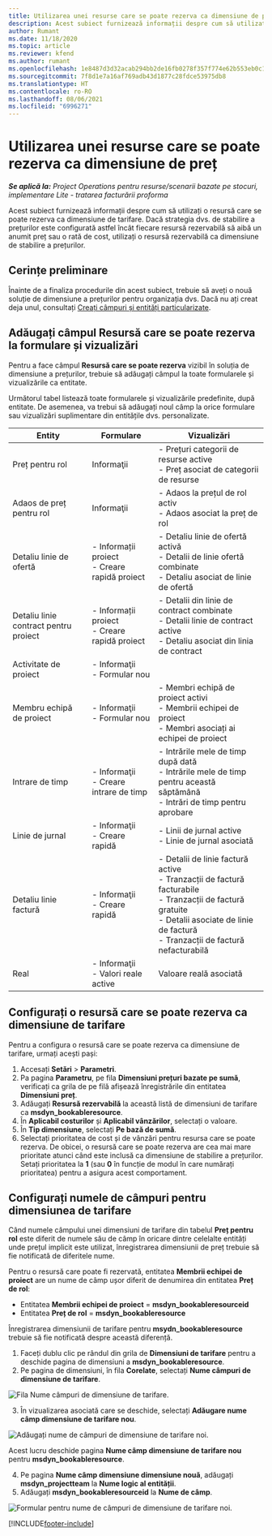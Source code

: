 ```yaml
---
title: Utilizarea unei resurse care se poate rezerva ca dimensiune de preț
description: Acest subiect furnizează informații despre cum să utilizați o resursă care se poate rezerva ca dimensiune de tarifare.
author: Rumant
ms.date: 11/18/2020
ms.topic: article
ms.reviewer: kfend
ms.author: rumant
ms.openlocfilehash: 1e8487d3d32acab294bb2de16fb0278f357f774e62b553eb0c1ebd5b6246e332
ms.sourcegitcommit: 7f8d1e7a16af769adb43d1877c28fdce53975db8
ms.translationtype: HT
ms.contentlocale: ro-RO
ms.lasthandoff: 08/06/2021
ms.locfileid: "6996271"
---
```

# <a name="use-a-bookable-resource-as-a-pricing-dimension"></a>Utilizarea unei resurse care se poate rezerva ca dimensiune de preț

 _**Se aplică la:** Project Operations pentru resurse/scenarii bazate pe stocuri, implementare Lite - tratarea facturării proforma_ 

Acest subiect furnizează informații despre cum să utilizați o resursă care se poate rezerva ca dimensiune de tarifare. Dacă strategia dvs. de stabilire a prețurilor este configurată astfel încât fiecare resursă rezervabilă să aibă un anumit preț sau o rată de cost, utilizați o resursă rezervabilă ca dimensiune de stabilire a prețurilor.

## <a name="prerequisites"></a>Cerințe preliminare
Înainte de a finaliza procedurile din acest subiect, trebuie să aveți o nouă soluție de dimensiune a prețurilor pentru organizația dvs. Dacă nu ați creat deja unul, consultați [Creați câmpuri și entități particularizate](../pricing-costing/create-custom-fields-entities-pricing-dimensions.md).

## <a name="add-the-bookable-resource-field-to-forms-and-views"></a>Adăugați câmpul Resursă care se poate rezerva la formulare și vizualizări
Pentru a face câmpul **Resursă care se poate rezerva** vizibil în soluția de dimensiune a prețurilor, trebuie să adăugați câmpul la toate formularele și vizualizările ca entitate.

Următorul tabel listează toate formularele și vizualizările predefinite, după entitate. De asemenea, va trebui să adăugați noul câmp la orice formulare sau vizualizări suplimentare din entitățile dvs. personalizate.

|   Entity        | Formulare   |Vizualizări        |
| ------------------------------|---------------------------------|----------------------------------|
|  Preț pentru rol| Informaţii | - Prețuri categorii de resurse active<br> - Preț asociat de categorii de resurse |
|  Adaos de preț pentru rol| Informaţii| - Adaos la prețul de rol activ<br>- Adaos asociat la preț de rol |
|  Detaliu linie de ofertă| - Informații proiect<br>- Creare rapidă proiect| - Detaliu linie de ofertă activă<br>- Detalii de linie ofertă combinate<br>- Detaliu asociat de linie de ofertă |
|  Detaliu linie contract pentru proiect| - Informații proiect<br>- Creare rapidă proiect| - Detalii din linie de contract combinate<br>- Detalii linie de contract active<br>- Detaliu asociat din linia de contract |
|  Activitate de proiect| - Informaţii<br>- Formular nou| &nbsp; |
|  Membru echipă de proiect| - Informaţii<br>- Formular nou| - Membri echipă de proiect activi<br>- Membrii echipei de proiect<br>- Membri asociați ai echipei de proiect |
|  Intrare de timp| - Informaţii<br>- Creare intrare de timp| - Intrările mele de timp după dată<br>- Intrările mele de timp pentru această săptămână<br>- Intrări de timp pentru aprobare|
|  Linie de jurnal| - Informaţii<br>- Creare rapidă| - Linii de jurnal active<br>- Linie de jurnal asociată |
|  Detaliu linie factură| - Informaţii<br>- Creare rapidă| - Detalii de linie factură active<br>- Tranzacții de factură facturabile<br>- Tranzacții de factură gratuite<br>- Detalii asociate de linie de factură <br>- Tranzacții de factură nefacturabilă|
|  Real| - Informaţii<br>- Valori reale active| Valoare reală asociată |

## <a name="set-up-a-bookable-resource-as-a-pricing-dimension"></a>Configurați o resursă care se poate rezerva ca dimensiune de tarifare
Pentru a configura o resursă care se poate rezerva ca dimensiune de tarifare, urmați acești pași:

1. Accesați **Setări** > **Parametri**. 
2. Pa pagina **Parametru**, pe fila **Dimensiuni prețuri bazate pe sumă**, verificați ca grila de pe filă afișează înregistrările din entitatea **Dimensiuni preț**. 
2. Adăugați **Resursă rezervabilă** la această listă de dimensiuni de tarifare ca **msdyn_bookableresource**. 
3. În **Aplicabil costurilor** și **Aplicabil vânzărilor**, selectați o valoare.
4. În **Tip dimensiune**, selectați **Pe bază de sumă**. 
5. Selectați prioritatea de cost și de vânzări pentru resursa care se poate rezerva. De obicei, o resursă care se poate rezerva are cea mai mare prioritate atunci când este inclusă ca dimensiune de stabilire a prețurilor. Setați prioritatea la **1** (sau **0** în funcție de modul în care numărați prioritatea) pentru a asigura acest comportament.

## <a name="set-up-pricing-dimension-field-names"></a>Configurați numele de câmpuri pentru dimensiunea de tarifare

Când numele câmpului unei dimensiuni de tarifare din tabelul **Preț pentru rol** este diferit de numele său de câmp în oricare dintre celelalte entități unde prețul implicit este utilizat, înregistrarea dimensiunii de preț trebuie să fie notificată de diferitele nume.  

Pentru o resursă care poate fi rezervată, entitatea **Membrii echipei de proiect** are un nume de câmp ușor diferit de denumirea din entitatea **Preț de rol**: 

 - Entitatea **Membrii echipei de proiect** = **msdyn_bookableresourceid**
 - Entitatea **Preț de rol** = **msdyn_bookableresource**

Înregistrarea dimensiunii de tarifare pentru **msydn_bookableresource** trebuie să fie notificată despre această diferență.

1. Faceți dublu clic pe rândul din grila de **Dimensiuni de tarifare** pentru a deschide pagina de dimensiuni a **msdyn_bookableresource**.
2. Pe pagina de dimensiuni, în fila **Corelate**, selectați **Nume câmpuri de dimensiune de tarifare**.

  ![Fila Nume câmpuri de dimensiune de tarifare.](media/PD-fieldname.png)

3. În vizualizarea asociată care se deschide, selectați **Adăugare nume câmp dimensiune de tarifare nou**.

  ![Adăugați nume de câmpuri de dimensiune de tarifare noi.](media/Add-NewPD-fieldname.png)

  Acest lucru deschide pagina **Nume câmp dimensiune de tarifare nou** pentru **msdyn_bookableresource**. 

4. Pe pagina **Nume câmp dimensiune dimensiune nouă**, adăugați **msdyn_projectteam** la **Nume logic al entității**.
5. Adăugați  **msdyn_bookableresourceid** la **Nume de câmp**.

 ![Formular pentru nume de câmpuri de dimensiune de tarifare noi.](media/PD-fieldname-Added.png)


[!INCLUDE[footer-include](../includes/footer-banner.md)]